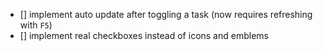 - [] implement auto update after toggling a task (now requires refreshing with `F5`)
- [] implement real checkboxes instead of icons and emblems